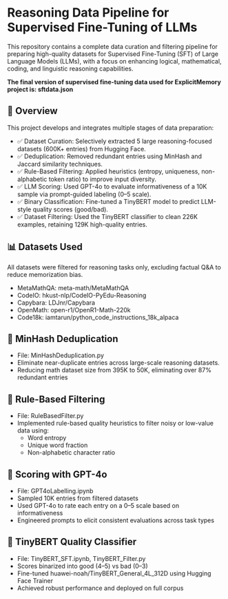 # Reasoning Data Pipeline for Supervised Fine-Tuning of LLMs
This repository contains a complete data curation and filtering pipeline for preparing high-quality datasets for Supervised Fine-Tuning (SFT) of Large Language Models (LLMs), with a focus on enhancing logical, mathematical, coding, and linguistic reasoning capabilities.

**The final version of supervised fine-tuning data used for ExplicitMemory project is: sftdata.json**


## 🚀 Overview

This project develops and integrates multiple stages of data preparation:

- ✅ Dataset Curation: Selectively extracted 5 large reasoning-focused datasets (600K+ entries) from Hugging Face.
- ✅ Deduplication: Removed redundant entries using MinHash and Jaccard similarity techniques.
- ✅ Rule-Based Filtering: Applied heuristics (entropy, uniqueness, non-alphabetic token ratio) to improve input diversity.
- ✅ LLM Scoring: Used GPT-4o to evaluate informativeness of a 10K sample via prompt-guided labeling (0–5 scale).
- ✅ Binary Classification: Fine-tuned a TinyBERT model to predict LLM-style quality scores (good/bad).
- ✅ Dataset Filtering: Used the TinyBERT classifier to clean 226K examples, retaining 129K high-quality entries.



## 📊 Datasets Used
All datasets were filtered for reasoning tasks only, excluding factual Q&A to reduce memorization bias.
- MetaMathQA: meta-math/MetaMathQA
- CodeIO: hkust-nlp/CodeIO-PyEdu-Reasoning
- Capybara: LDJnr/Capybara
- OpenMath: open-r1/OpenR1-Math-220k
- Code18k: iamtarun/python_code_instructions_18k_alpaca  


## 🧹 MinHash Deduplication
- File: MinHashDeduplication.py
- Eliminate near-duplicate entries across large-scale reasoning datasets.
- Reducing math dataset size from 395K to 50K, eliminating over 87% redundant entries 

## 🧾 Rule-Based Filtering
- File: RuleBasedFilter.py
- Implemented rule-based quality heuristics to filter noisy or low-value data using:
  - Word entropy
  - Unique word fraction
  - Non-alphabetic character ratio

## 🧪 Scoring with GPT-4o
- File: GPT4oLabelling.ipynb
- Sampled 10K entries from filtered datasets
- Used GPT-4o to rate each entry on a 0–5 scale based on informativeness
- Engineered prompts to elicit consistent evaluations across task types


## 🤖 TinyBERT Quality Classifier
- File: TinyBERT_SFT.ipynb, TinyBERT_Filter.py
- Scores binarized into good (4–5) vs bad (0–3)
- Fine-tuned huawei-noah/TinyBERT_General_4L_312D using Hugging Face Trainer
- Achieved robust performance and deployed on full corpus

